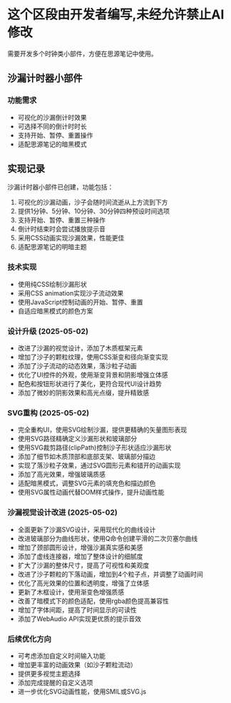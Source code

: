 # 这个区段由开发者编写,未经允许禁止AI修改
需要开发多个时钟类小部件，方便在思源笔记中使用。

## 沙漏计时器小部件

### 功能需求
- 可视化的沙漏倒计时效果
- 可选择不同的倒计时时长
- 支持开始、暂停、重置操作
- 适配思源笔记的暗黑模式

## 实现记录

沙漏计时器小部件已创建，功能包括：

1. 可视化的沙漏动画，沙子会随时间流逝从上方流到下方
2. 提供1分钟、5分钟、10分钟、30分钟四种预设时间选项
3. 支持开始、暂停、重置三种操作
4. 倒计时结束时会尝试播放提示音
5. 采用CSS动画实现沙漏效果，性能更佳
6. 适配思源笔记的明暗主题

### 技术实现
- 使用纯CSS绘制沙漏形状
- 采用CSS animation实现沙子流动效果
- 使用JavaScript控制动画的开始、暂停、重置
- 自适应暗黑模式的颜色方案

### 设计升级 (2025-05-02)
- 改进了沙漏的视觉设计，添加了木质框架元素
- 增加了沙子的颗粒纹理，使用CSS渐变和径向渐变实现
- 添加了沙子流动的动态效果，落沙粒子动画
- 优化了UI控件的外观，使用渐变背景和阴影增强立体感
- 配色和按钮形状进行了美化，更符合现代UI设计趋势
- 添加了微妙的阴影效果和高光点缀，提升精致感

### SVG重构 (2025-05-02)
- 完全重构UI，使用SVG绘制沙漏，提供更精确的矢量图形表现
- 使用SVG路径精确定义沙漏形状和玻璃部分
- 使用SVG裁剪路径(clipPath)控制沙子形状适应沙漏形状
- 添加了细节如木质顶部和底部支架、玻璃部分描边
- 实现了落沙粒子效果，通过SVG圆形元素和错开的动画实现
- 添加了高光效果，增强玻璃质感
- 适配暗黑模式，调整SVG元素的填充色和描边颜色
- 使用SVG属性动画代替DOM样式操作，提升动画性能

### 沙漏视觉设计改进 (2025-05-02)
- 全面更新了沙漏SVG设计，采用现代化的曲线设计
- 改进玻璃部分为曲线形状，使用Q命令创建平滑的二次贝塞尔曲线
- 增加了颈部圆形设计，增强沙漏真实感和美感
- 添加了虚线连接器，增加了整体设计的细腻度
- 扩大了沙漏的整体尺寸，提高了可视性和美观度
- 改进了沙子颗粒的下落动画，增加到4个粒子点，并调整了动画时间
- 优化了高光效果的位置和透明度，增强了立体感
- 更新了木框设计，使用渐变色增强质感
- 改善了暗模式下的颜色适配，使用rgba颜色提高兼容性
- 增加了字体间距，提高了时间显示的可读性
- 添加了WebAudio API实现更优质的提示音效

### 后续优化方向
- 可考虑添加自定义时间输入功能
- 增加更丰富的动画效果（如沙子颗粒流动）
- 提供更多视觉主题选择
- 添加完成提醒的自定义选项
- 进一步优化SVG动画性能，使用SMIL或SVG.js 